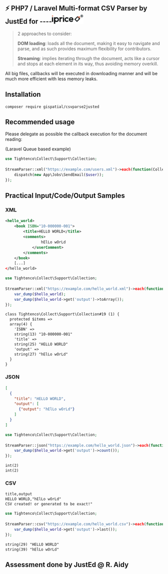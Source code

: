 ## ⚡ PHP7 / Laravel Multi-format CSV Parser by JustEd for ----<img src="https://github.com/gispatial/iprice_CSVParserFormatter/blob/master/src/logo-iprice.png" width="20%">&nbsp;

> 2 approaches to consider:
>
> **DOM loading**: loads all the document, making it easy to navigate and parse, and as such provides maximum flexibility for contributors.
>
> **Streaming**: implies iterating through the document, acts like a cursor and stops at each element in its way, thus avoiding memory overkill.
>

All big files, callbacks will be executed in downloading manner and will be much more efficient with less memory leaks.

## Installation
```
composer require gispatial/csvparse2justed
```

## Recommended usage
Please delegate as possible the callback execution for the document reading:

(Laravel Queue based example)
```php
use Tightenco\Collect\Support\Collection;

StreamParser::xml("https://example.com/users.xml")->each(function(Collection $user){
    dispatch(new App\Jobs\SendEmail($user));
});
```

## Practical Input/Code/Output Samples

### XML
```xml
<hello_world>
    <book ISBN="10-000000-001">
        <title>HELLO WORLD</title>
        <comments>
                hElLo wOrLd
            </userComment>
        </comments>
    </book>
    [...]
</hello_world>
```
```php
use Tightenco\Collect\Support\Collection;

StreamParser::xml("https://example.com/hello_world.xml")->each(function(Collection $hello_world){
    var_dump($hello_world);
    var_dump($hello_world->get('output')->toArray());
});
```
```
class Tightenco\Collect\Support\Collection#19 (1) {
  protected $items =>
  array(4) {
    'ISBN' =>
    string(13) "10-000000-001"
    'title' =>
    string(25) "HELLO WORLD"
    'output' =>
    string(27) "hElLo wOrLd"
  }
}
```

### JSON
```json
[
  {
    "title": "HELLO WORLD",
    "output": [
      {"output": "hElLo wOrLd"}
    ]
  }
]
```
```php
use Tightenco\Collect\Support\Collection;

StreamParser::json("https://example.com/hello_world.json")->each(function(Collection $hello_world){
    var_dump($hello_world->get('output')->count());
});
```
```
int(2)
int(2)
```
### CSV
```csv
title,output
HELLO WORLD,"hElLo wOrLd"
CSV created! or generated to be exact!"
```
```php
use Tightenco\Collect\Support\Collection;

StreamParser::csv("https://example.com/hello_world.csv")->each(function(Collection $hello_world){
    var_dump($hello_world->get('output')->last());
});
```
```
string(29) "HELLO WORLD"
string(39) "hElLo wOrLd"
```

## Assessment done by JustEd @ R. Aidy
